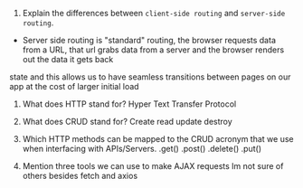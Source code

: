 1.  Explain the differences between `client-side routing` and `server-side routing`.
- Server side routing is "standard" routing, the browser requests data from a URL, that url grabs data from a server and the browser renders out the data it gets back

state and this allows us to have seamless transitions between pages on our app at the cost of larger initial load
1.  What does HTTP stand for?
Hyper Text Transfer Protocol
1.  What does CRUD stand for?
Create read update destroy

1.  Which HTTP methods can be mapped to the CRUD acronym that we use when interfacing with APIs/Servers.
.get() .post() .delete() .put()

1.  Mention three tools we can use to make AJAX requests
Im not sure of others besides fetch and axios